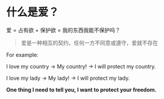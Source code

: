 # 什么是爱？

爱 = 占有欲 + 保护欲 = 我的东西我能不保护吗？

> 爱是一种相互的契约，任何一方不同意或遵守，爱就不存在

For example:

I love my country → My country! → I will protect my country.

I love my lady → My lady! → I will protect my lady.

**One thing I need to tell you, I want to protect your freedom.**
